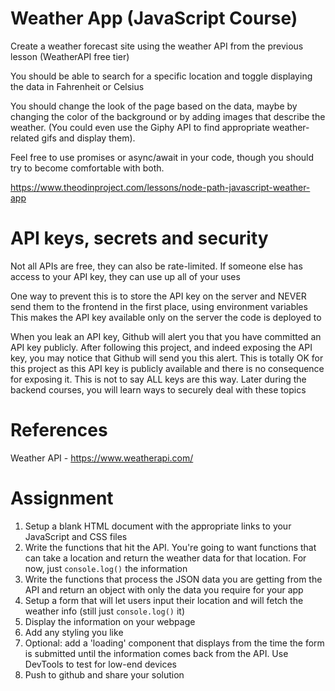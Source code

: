 # Weather App (JavaScript Course)

Create a weather forecast site using the weather API from the previous lesson (WeatherAPI free tier)

You should be able to search for a specific location and toggle displaying the data in Fahrenheit or Celsius

You should change the look of the page based on the data, maybe by changing the color of the background or by adding images that describe the weather. (You could even use the Giphy API to find appropriate weather-related gifs and display them).

Feel free to use promises or async/await in your code, though you should try to become comfortable with both.

https://www.theodinproject.com/lessons/node-path-javascript-weather-app

# API keys, secrets and security

Not all APIs are free, they can also be rate-limited. If someone else has access to your API key, they can use up all of your uses

One way to prevent this is to store the API key on the server and NEVER send them to the frontend in the first place, using environment variables
This makes the API key available only on the server the code is deployed to

When you leak an API key, Github will alert you that you have committed an API key publicly.
After following this project, and indeed exposing the API key, you may notice that Github will send you this alert. This is totally OK for this project as this API key is publicly available and there is no consequence for exposing it. This is not to say ALL keys are this way.
Later during the backend courses, you will learn ways to securely deal with these topics

# References

Weather API - https://www.weatherapi.com/

# Assignment

1. Setup a blank HTML document with the appropriate links to your JavaScript and CSS files
2. Write the functions that hit the API. You're going to want functions that can take a location and return the weather data for that location. For now, just `console.log()` the information
3. Write the functions that process the JSON data you are getting from the API and return an object with only the data you require for your app
4. Setup a form that will let users input their location and will fetch the weather info (still just `console.log()` it)
5. Display the information on your webpage
6. Add any styling you like
7. Optional: add a 'loading' component that displays from the time the form is submitted until the information comes back from the API. Use DevTools to test for low-end devices
8. Push to github and share your solution
